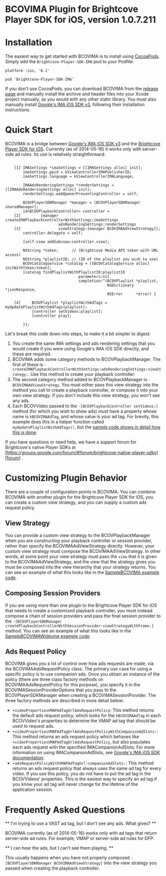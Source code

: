 # BCOVIMA Plugin for Brightcove Player SDK for iOS, version 1.0.7.211

Installation
============
The easiest way to get started with BCOVIMA is to install using [CocoaPods][pods]. Simply add the `Brightcove-Player-SDK-IMA` pod to your Podfile:

```
platform :ios, '6.1'

pod 'Brightcove-Player-SDK-IMA'
```

If you don't use CocoaPods, you can download BCOVIMA from the [release page][releases] and manually install the archive and header files into your Xcode project manually, as you would with any other static library. You must also manually install [Google's IMA iOS SDK v3][googleima], following their installation instructions.

Quick Start
===========
BCOVIMA is a bridge between [Google's IMA iOS SDK v3][googleima] and the [Brightcove Player SDK for iOS][bcovsdk]. Currently (as of 2014-05-16) it works only with server-side ad rules. Its use is relatively straightforward:

```objc

    [1] IMASettings *imaSettings = [[IMASettings alloc] init];
        imaSettings.ppid = kViewControllerIMAPublisherID;
        imaSettings.language = kViewControllerIMALanguage;
    
        IMAAdsRenderingSettings *renderSettings = [[IMAAdsRenderingSettings alloc] init];
        renderSettings.webOpenerPresentingController = self;
    
        BCOVPlayerSDKManager *manager = [BCOVPlayerSDKManager sharedManager];
        id<BCOVPlaybackController> controller =
    [2]         [manager createIMAPlaybackControllerWithSettings:imaSettings
                        adsRenderingSettings:renderSettings
    [3]                 viewStrategy:[manager BCOVIMAAdViewStrategy]];
        controller.delegate = self;

        [self.view addSubview:controller.view];  
    
        NSString *token;      // (Brightcove Media API token with URL access)
        NSString *playlistID; // (ID of the playlist you wish to use)
        BCOVCatalogService *catalog = [[BCOVCatalogService alloc] initWithToken:token];
        [catalog findPlaylistWithPlaylistID:playlistID
                                 parameters:nil
                                 completion:^(BCOVPlaylist *playlist,
                                              NSDictionary *jsonResponse,
                                              NSError      *error) {
    
    [4]     BCOVPlaylist *playlistWithAdTags = myUpdatePlaylistWithAdTags(playlist);
            [controller setVideos:playlist];
            [controller play];
    
        }];

```

Let's break this code down into steps, to make it a bit simpler to digest:

1. You create the same IMA settings and ads rendering settings that you would create if you were using Google's IMA iOS SDK directly, and these are required.
1. BCOVIMA adds some category methods to BCOVPlaybackManager. The first of these is `-createIMAPlaybackControllerWithSettings:adsRenderingSettings:viewStrategy:`. Use this method to create your playback controller. 
1. The second category method added to BCOVPlaybackManager is `-BCOVIMAAdViewStrategy`. You must either pass this view strategy into the method you call to create a playback controller, or compose it into your own view strategy. If you don't include this view strategy, you won't see any ads.
1. Each BCOVVideo passed to the `-[BCOVPlaybackController setVideos:]` method (for which you wish to show ads) must have a property whose name is `kBCOVIMAAdTag`, and whose value is your ad tag. For brevity, this example does this in a helper function called `myUpdatePlaylistWithAdTags()`, but the [sample code shows in detail how this is done][SampleBCOVIMA].

If you have questions or need help, we have a support forum for Brightcove's native Player SDKs at [https://groups.google.com/forum/#!forum/brightcove-native-player-sdks][forum] .

[releases]: https://github.com/brightcove/brightcove-player-sdk-ios-ima/releases
[pods]: http://cocoapods.org
[googleima]: https://developers.google.com/interactive-media-ads/docs/sdks/ios/v3/
[bcovsdk]: https://github.com/brightcove/brightcove-player-sdk-ios
[SampleBCOVIMA]: https://github.com/BrightcoveOS/SampleBCOVIMA/blob/master/SampleBCOVIMA/ViewController.m#L175-L202
[forum]: https://groups.google.com/forum/#!forum/brightcove-native-player-sdks

Customizing Plugin Behavior
===========================
There are a couple of configuration points in BCOVIMA. You can combine BCOVIMA with another plugin for the Brightcove Player SDK for iOS, you can create a custom view strategy, and you can supply a custom ads request policy.

View Strategy
-------------
You can provide a custom view strategy to the BCOVPlaybackManager when you are constructing your playback controller or session provider, rather than specify the BCOVIMAAdViewStrategy directly. However, your custom view strategy must compose the BCOVIMAAdViewStrategy. In other words, at some point your view strategy must pass the `view` that it is given to the BCOVIMAAdViewStrategy, and the view that the strategy gives you must be composed into the view hierarchy that your strategy returns. You can see an example of what this looks like in the [SampleBCOVIMA example code][SampleBCOVIMA2].

[SampleBCOVIMA2]: https://github.com/BrightcoveOS/SampleBCOVIMA/blob/master/SampleBCOVIMA/ViewController.m#L246-L268
Composing Session Providers
---------------------------
If you are using more than one plugin to the Brightcove Player SDK for iOS that needs to create a customized playback controller, you must instead compose a chain of session providers and pass the final session provider to the `-[BCOVPlayerSDKManager createPlaybackControllerWithSessionProvider:viewStrategyWithFrame:]` method. You can see an example of what this looks like in the [SampleBCOVIMAWidevine example code][SampleBCOVIMAWidevine].

[SampleBCOVIMAWidevine]: https://github.com/BrightcoveOS/SampleBCOVIMAWidevine/blob/master/SampleBCOVIMAWidevine/ViewController.m#L101-L108

Ads Request Policy
------------------
BCOVIMA gives you a lot of control over how ads requests are made, via the BCOVIMAAdsRequestPolicy class. The primary use case for using a specific policy is to use companion ads. Once you obtain an instance of the policy (there are three class factory methods on BCOVIMAAdsRequestPolicy for this purpose), you specify it in the BCOVIMASessionProviderOptions that you pass to the BCOVPlayerSDKManager when creating a BCOVIMASessionProvider. The three factory methods are described in more detail below:

* `+videoPropertiesVMAPAdTagUrlAdsRequestPolicy`: This method returns the default ads request policy, which looks for the `kBCOVIMAAdTag` in each BCOVVideo's properties to determine the VMAP ad tag that should be used to request ads. 
* `+videoPropertiesVMAPAdTagUrlAdsRequestPolicyWithCompanionAdSlots:`: This method returns an ads request policy which behaves like `+videoPropertiesVMAPAdTagUrlAdsRequestPolicy`, but also populates each ads request with the specified IMACompanionAdSlots. For more information on using IMACompanionAdSlots, see [Google's IMA iOS SDK documentation][companiondocs].
* `+adsRequestPolicyWithVMAPAdTagUrl:companionAdSlots:`: This method returns an ads request policy that always uses the same ad tag for every video. If you use this policy, you do not have to put the ad tag in the BCOVVideos' properties. This is the easiest way to specify an ad tag if you know your ad tag will never change for the lifetime of the application session.

[companiondocs]: https://developers.google.com/interactive-media-ads/docs/sdks/ios/v3/ads#companions

Frequently Asked Questions
==========================
** I'm trying to use a VAST ad tag, but I don't see any ads. What gives? **

BCOVIMA currently (as of 2014-05-16) works only with ad tags that return server-side ad rules. For example, VMAP or server-side ad rules for DFP.

** I can hear the ads, but I can't see them playing. **

This usually happens when you have not properly composed `-[BCOVPlayerSDKManager BCOVIMAAdViewStrategy]` into the view strategy you passed when creating the playback controller.
